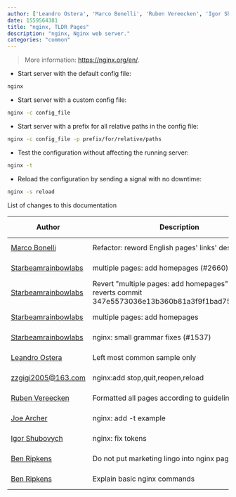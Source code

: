 ```yaml
---
author: ['Leandro Ostera', 'Marco Bonelli', 'Ruben Vereecken', 'Igor Shubovych', 'Joe Archer', 'Ben Ripkens', 'zzgigi2005@163.com', 'Starbeamrainbowlabs']
date: 1559564381
title: "nginx, TLDR Pages"
description: "nginx, Nginx web server."
categories: "common"
---
```

> More information: <https://nginx.org/en/>.

- Start server with the default config file:

```bash
nginx
```

- Start server with a custom config file:

```bash
nginx -c config_file
```

- Start server with a prefix for all relative paths in the config file:

```bash
nginx -c config_file -p prefix/for/relative/paths
```

- Test the configuration without affecting the running server:

```bash
nginx -t
```

- Reload the configuration by sending a signal with no downtime:

```bash
nginx -s reload
```
List of changes to this documentation


Author | Description | ISO 8601 Date | GitHub link
------|-----|-----|-----
[Marco Bonelli](mailto:marco@mebeim.net) | Refactor: reword English pages' links' descriptions. | 2019-06-03T14:19:41 | [66abb98ce935](https://github.com/tldr-pages/tldr/commit/66abb98ce935c0f4516bf30c4d6da72180d5a3ab)
[Starbeamrainbowlabs](mailto:sbrl@starbeamrainbowlabs.com) | multiple pages: add homepages (#2660) | 2019-01-30T12:19:23 | [a19866e88add](https://github.com/tldr-pages/tldr/commit/a19866e88addb239484637579b17e7c6ea9b53aa)
[Starbeamrainbowlabs](mailto:sbrl@starbeamrainbowlabs.com) | Revert "multiple pages: add homepages" This reverts commit 347e5573036e13b360b81a3f9f1bad75cf2c2b03. | 2018-12-20T00:33:18 | [45ec3033c04f](https://github.com/tldr-pages/tldr/commit/45ec3033c04fbc67b97fa4d21e2b409b1f14a667)
[Starbeamrainbowlabs](mailto:sbrl@starbeamrainbowlabs.com) | multiple pages: add homepages | 2018-12-20T00:29:00 | [347e5573036e](https://github.com/tldr-pages/tldr/commit/347e5573036e13b360b81a3f9f1bad75cf2c2b03)
[Starbeamrainbowlabs](mailto:sbrl@starbeamrainbowlabs.com) | nginx: small grammar fixes (#1537) | 2017-10-11T18:11:20 | [a6a29fcf09fd](https://github.com/tldr-pages/tldr/commit/a6a29fcf09fd0799e76ad132c6ae9be5ac441115)
[Leandro Ostera](mailto:leandro@ostera.io) | Left most common sample only | 2016-02-13T00:31:33 | [b7bca90124e8](https://github.com/tldr-pages/tldr/commit/b7bca90124e8a3938452659fffa8c75fbe7b38b7)
[zzgigi2005@163.com](mailto:zzgigi2005@163.com) | nginx:add stop,quit,reopen,reload | 2016-01-10T12:22:06 | [5283e9111396](https://github.com/tldr-pages/tldr/commit/5283e9111396f356737460d356716a7010f73310)
[Ruben Vereecken](mailto:rubenvereecken@gmail.com) | Formatted all pages according to guidelines. | 2016-01-08T09:38:59 | [066582e8eab5](https://github.com/tldr-pages/tldr/commit/066582e8eab57bce9861cc8d379e158d61f1cc95)
[Joe Archer](mailto:joe@laserred.co) | nginx: add -t example | 2016-01-04T11:34:40 | [31234c9e4bc2](https://github.com/tldr-pages/tldr/commit/31234c9e4bc28c0c9f64013c016c9a4025f52805)
[Igor Shubovych](mailto:igor.shubovych@gmail.com) | nginx: fix tokens | 2015-12-21T15:42:10 | [2c8a7941bc0f](https://github.com/tldr-pages/tldr/commit/2c8a7941bc0f497df09f988eb66ea2031ca4a4e9)
[Ben Ripkens](mailto:bripkens.dev@gmail.com) | Do not put marketing lingo into nginx page | 2015-12-20T09:35:38 | [2ff7b8de0abb](https://github.com/tldr-pages/tldr/commit/2ff7b8de0abbef9e0e2cb5aa240e5bd2ac70880c)
[Ben Ripkens](mailto:bripkens.dev@gmail.com) | Explain basic nginx commands | 2015-12-20T09:23:33 | [f7e917903ee6](https://github.com/tldr-pages/tldr/commit/f7e917903ee69ee1aad31254006d3f307b1f5b36)


